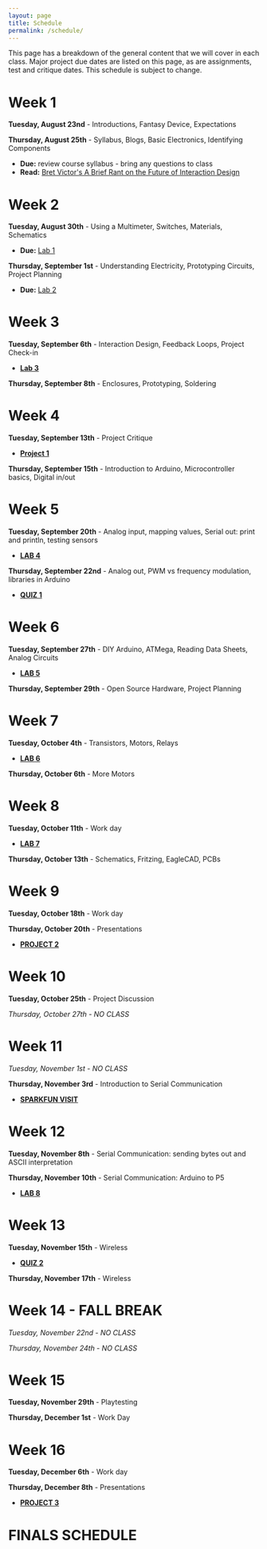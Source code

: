 ```yaml
---
layout: page
title: Schedule
permalink: /schedule/
---
```


This page has a breakdown of the general content that we will cover in each class. Major project due dates are listed on this page, as are assignments, test and critique dates. This schedule is subject to change. 

# Week 1
**Tuesday, August 23nd** - Introductions, Fantasy Device, Expectations

**Thursday, August 25th** - Syllabus, Blogs, Basic Electronics, Identifying Components

+ **Due:** review course syllabus - bring any questions to class
+ **Read:** [Bret Victor's A Brief Rant on the Future of Interaction Design](http://worrydream.com/ABriefRantOnTheFutureOfInteractionDesign/)

# Week 2
**Tuesday, August 30th** - Using a Multimeter, Switches, Materials, Schematics

+ **Due:** [Lab 1](/object-fall-16/lab-1)

**Thursday, September 1st** - Understanding Electricity, Prototyping Circuits, Project Planning

+ **Due:** [Lab 2](/object-fall-16/lab-2)

# Week 3
**Tuesday, September 6th** - Interaction Design, Feedback Loops, Project Check-in

+ **[Lab 3](/object-fall-16/lab-3)**

**Thursday, September 8th** - Enclosures, Prototyping, Soldering


# Week 4
**Tuesday, September 13th** - Project Critique

+ **[Project 1](/object-fall-16/project-1)**

**Thursday, September 15th** - Introduction to Arduino, Microcontroller basics, Digital in/out

# Week 5
**Tuesday, September 20th** - Analog input, mapping values, Serial out: print and println, testing sensors

+ **[LAB 4](/object-fall-16/lab-4)**

**Thursday, September 22nd** - Analog out, PWM vs frequency modulation, libraries in Arduino

+ **[QUIZ 1]()**

# Week 6
**Tuesday, September 27th** - DIY Arduino, ATMega, Reading Data Sheets, Analog Circuits

+ **[LAB 5](/object-fall-16/lab-5)**

**Thursday, September 29th** - Open Source Hardware, Project Planning

# Week 7
**Tuesday, October 4th** - Transistors, Motors, Relays

+ **[LAB 6](/object-fall-16/lab-6)**

**Thursday, October 6th** - More Motors

# Week 8
**Tuesday, October 11th** - Work day

+ **[LAB 7](/object-fall-16/lab-7)**

**Thursday, October 13th** - Schematics, Fritzing, EagleCAD, PCBs

# Week 9
**Tuesday, October 18th** - Work day

**Thursday, October 20th** - Presentations 

+ **[PROJECT 2](/object-fall-16/project-2)**

# Week 10
**Tuesday, October 25th** - Project Discussion 

*Thursday, October 27th - NO CLASS*

# Week 11
*Tuesday, November 1st - NO CLASS*

**Thursday, November 3rd** - Introduction to Serial Communication

+ **[SPARKFUN VISIT](/object-fall-16/sparkfun)**

# Week 12
**Tuesday, November 8th** - Serial Communication: sending bytes out and ASCII interpretation

**Thursday, November 10th** - Serial Communication: Arduino to P5

+ **[LAB 8](/object-fall-16/lab-8)**

# Week 13
**Tuesday, November 15th** - Wireless

+ **[QUIZ 2]()**

**Thursday, November 17th** - Wireless

# Week 14 - FALL BREAK
*Tuesday, November 22nd - NO CLASS*

*Thursday, November 24th - NO CLASS*

# Week 15
**Tuesday, November 29th** - Playtesting

**Thursday, December 1st** - Work Day

# Week 16
**Tuesday, December 6th** - Work day

**Thursday, December 8th** - Presentations

+ **[PROJECT 3](/object-fall-16/project-3)**

# FINALS SCHEDULE
